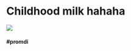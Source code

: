 # Childhood milk hahaha

<img src="https://lh3.googleusercontent.com/pw/ADCreHcGn6tk9EDDdexKFgFMD9J0DyQmQg-XT0pdP2dpYuZ-Q4KVR6-VX4i0BaM5qM2j14ohi7u9iznb6d1SNdAXJyeh_D6E_qf7YK9R7OU9VciM4bpWQWKs=w2400" />

#### #promdi